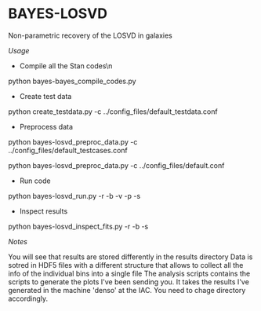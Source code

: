 # BAYES-LOSVD

Non-parametric recovery of the LOSVD in galaxies

*Usage*

- Compile all the Stan codes\n

python bayes-bayes_compile_codes.py

- Create test data

python create_testdata.py -c ../config_files/default_testdata.conf

- Preprocess data

python bayes-losvd_preproc_data.py -c ../config_files/default_testcases.conf

python bayes-losvd_preproc_data.py -c ../config_files/default.conf

- Run code

python bayes-losvd_run.py -r <runname in config file> -b <bin number or list> -v <verbose> -p <flag to save diagnostic plots> -s <flag to save chains>

- Inspect results

python bayes-losvd_inspect_fits.py -r <runname in config file> -b <bin number or list> -s <flag to save plot>

*Notes*

You will see that results are stored differently in the results directory
Data is sotred in HDF5 files with a different structure that allows to collect all the info of the individual bins into a single file
The analysis scripts contains the scripts to generate the plots I've been sending you. It takes the results I've generated in the machine 'denso' at the IAC. You need to chage directory accordingly.


